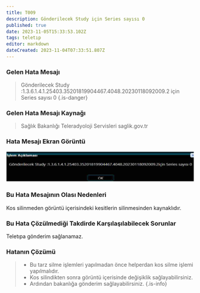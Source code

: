 ```yaml
---
title: T009
description: Gönderilecek Study için Series sayısı 0
published: true
date: 2023-11-05T15:33:53.102Z
tags: teletıp
editor: markdown
dateCreated: 2023-11-04T07:33:51.807Z
---
```


### Gelen Hata Mesajı 

> Gönderilecek Study :1.3.6.1.4.1.25403.35201819904467.4048.20230118092009.2 için Series sayısı 0
{.is-danger}


### Gelen Hata Mesajı Kaynağı
> Sağlık Bakanlığı Teleradyoloji Servisleri  saglik.gov.tr  
### Hata Mesajı Ekran Görüntü

![t009.png](/hatagoruntu/t009.png)

### Bu Hata Mesajının Olası Nedenleri
Kos silinmeden görüntü içerisindeki kesitlerin silinmesinden kaynaklıdır.

### Bu Hata Çözülmediği Takdirde Karşılaşılabilecek Sorunlar
Teletıpa gönderim sağlanamaz.

### Hatanın Çözümü
> - Bu tarz silme işlemleri yapılmadan önce helperdan kos silme işlemi yapılmalıdır. 
> - Kos silindikten sonra görüntü içerisinde değişiklik sağlayabilirsiniz.
> - Ardından bakanlığa gönderim sağlayabilirsiniz.
{.is-info}
